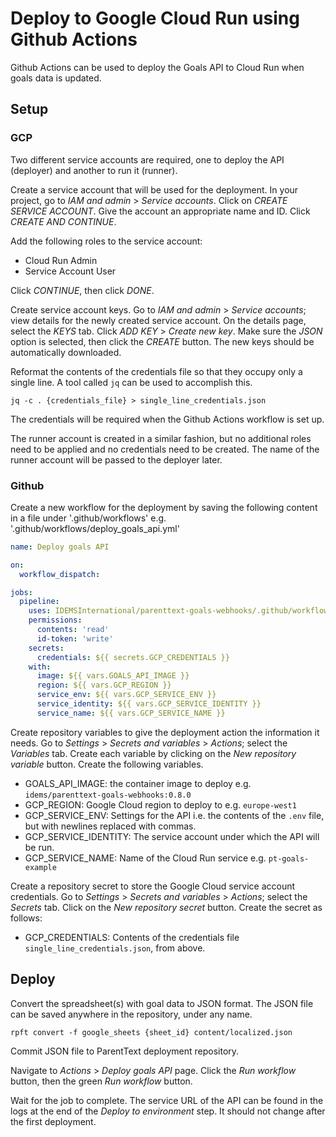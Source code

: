# Deploy to Google Cloud Run using Github Actions

Github Actions can be used to deploy the Goals API to Cloud Run when goals data is updated.

## Setup

### GCP

Two different service accounts are required, one to deploy the API (deployer) and another to run it (runner).

Create a service account that will be used for the deployment. In your project, go to _IAM and admin_ > _Service accounts_. Click on _CREATE SERVICE ACCOUNT_. Give the account an appropriate name and ID. Click _CREATE AND CONTINUE_.

Add the following roles to the service account:

- Cloud Run Admin
- Service Account User

Click _CONTINUE_, then click _DONE_.

Create service account keys. Go to _IAM and admin_ > _Service accounts_; view details for the newly created service account. On the details page, select the _KEYS_ tab. Click _ADD KEY_ > _Create new key_. Make sure the _JSON_ option is selected, then click the _CREATE_ button. The new keys should be automatically downloaded.

Reformat the contents of the credentials file so that they occupy only a single line. A tool called `jq` can be used to accomplish this.

```
jq -c . {credentials_file} > single_line_credentials.json
```

The credentials will be required when the Github Actions workflow is set up.

The runner account is created in a similar fashion, but no additional roles need to be applied and no credentials need to be created. The name of the runner account will be passed to the deployer later.

### Github

Create a new workflow for the deployment by saving the following content in a file under '.github/workflows' e.g. '.github/workflows/deploy\_goals\_api.yml'

```yaml
name: Deploy goals API

on:
  workflow_dispatch:

jobs:
  pipeline:
    uses: IDEMSInternational/parenttext-goals-webhooks/.github/workflows/deploy.yml@c1db31107c4898ace2813f63ab504afe4b5c5a68
    permissions:
      contents: 'read'
      id-token: 'write'
    secrets:
      credentials: ${{ secrets.GCP_CREDENTIALS }}
    with:
      image: ${{ vars.GOALS_API_IMAGE }}
      region: ${{ vars.GCP_REGION }}
      service_env: ${{ vars.GCP_SERVICE_ENV }}
      service_identity: ${{ vars.GCP_SERVICE_IDENTITY }}
      service_name: ${{ vars.GCP_SERVICE_NAME }}
```

Create repository variables to give the deployment action the information it needs. Go to _Settings_ > _Secrets and variables_ > _Actions_; select the _Variables_ tab. Create each variable by clicking on the _New repository variable_ button. Create the following variables.

- GOALS\_API\_IMAGE: the container image to deploy e.g. `idems/parenttext-goals-webhooks:0.8.0`
- GCP_REGION: Google Cloud region to deploy to e.g. `europe-west1`
- GCP\_SERVICE\_ENV: Settings for the API i.e. the contents of the `.env` file, but with newlines replaced with commas.
- GCP\_SERVICE\_IDENTITY: The service account under which the API will be run.
- GCP\_SERVICE\_NAME: Name of the Cloud Run service e.g. `pt-goals-example`

Create a repository secret to store the Google Cloud service account credentials. Go to _Settings_ > _Secrets and variables_ > _Actions_; select the _Secrets_ tab. Click on the _New repository secret_ button. Create the secret as follows:

- GCP_CREDENTIALS: Contents of the credentials file `single_line_credentials.json`, from above.


## Deploy

Convert the spreadsheet(s) with goal data to JSON format. The JSON file can be saved anywhere in the repository, under any name.

```
rpft convert -f google_sheets {sheet_id} content/localized.json
```

Commit JSON file to ParentText deployment repository.

Navigate to _Actions_ > _Deploy goals API_ page. Click the _Run workflow_ button, then the green _Run workflow_ button.

Wait for the job to complete. The service URL of the API can be found in the logs at the end of the _Deploy to environment_ step. It should not change after the first deployment.
